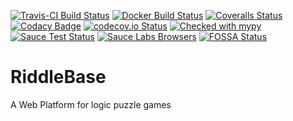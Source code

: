 [![Travis-CI Build Status](https://travis-ci.org/djbrown/riddlebase.svg?branch=master)](https://travis-ci.org/djbrown/riddlebase)
[![Docker Build Status](https://img.shields.io/docker/build/djbrown/riddlebase.svg)](https://hub.docker.com/r/djbrown/riddlebase/builds/)
[![Coveralls Status](https://coveralls.io/repos/github/djbrown/riddlebase/badge.svg)](https://coveralls.io/github/djbrown/riddlebase)
[![Codacy Badge](https://api.codacy.com/project/badge/Grade/9c0920594c0544d9b63caf9fab3970d8)](https://www.codacy.com/app/djbrown/riddlebase?utm_source=github.com&amp;utm_medium=referral&amp;utm_content=djbrown/riddlebase&amp;utm_campaign=Badge_Grade)
[![codecov.io Status](https://codecov.io/github/djbrown/hbscorez/coverage.svg)](http://codecov.io/github/djbrown/hbscorez/)
[![Checked with mypy](http://www.mypy-lang.org/static/mypy_badge.svg)](http://mypy-lang.org/)
[![Sauce Test Status](https://saucelabs.com/buildstatus/dan-brown)](https://saucelabs.com/u/dan-brown)
[![Sauce Labs Browsers](https://saucelabs.com/browser-matrix/dan-brown.svg)](https://saucelabs.com/u/dan-brown)
[![FOSSA Status](https://app.fossa.io/api/projects/git%2Bgithub.com%2Fdjbrown%2Fhbscorez.svg?type=shield)](https://app.fossa.io/projects/git%2Bgithub.com%2Fdjbrown%2Fhbscorez?ref=badge_shield)


# RiddleBase

A Web Platform for logic puzzle games
